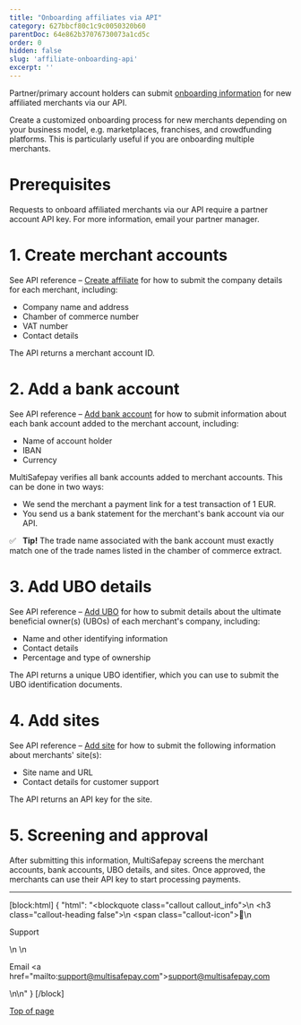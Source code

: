 ```yaml
---
title: "Onboarding affiliates via API"
category: 627bbcf80c1c9c0050320b60
parentDoc: 64e862b37076730073a1cd5c
order: 0
hidden: false
slug: 'affiliate-onboarding-api'
excerpt: ''
---
```


Partner/primary account holders can submit [onboarding information](/docs/onboarding/) for new affiliated merchants via our API.

Create a customized onboarding process for new merchants depending on your business model, e.g. marketplaces, franchises, and crowdfunding platforms. This is particularly useful if you are onboarding multiple merchants.

# Prerequisites 

Requests to onboard affiliated merchants via our API require a partner account API key. 
For more information, email your partner manager.

# 1. Create merchant accounts

See API reference – [Create affiliate](/reference/createaffiliate/) for how to submit the company details for each merchant, including:

- Company name and address
- Chamber of commerce number
- VAT number
- Contact details

The API returns a merchant account ID.

# 2. Add a bank account
See API reference – [Add bank account](/reference/addaffiliatebankaccount/) for how to submit information about each bank account added to the merchant account, including: 

- Name of account holder
- IBAN
- Currency

MultiSafepay verifies all bank accounts added to merchant accounts. This can be done in two ways:

- We send the merchant a payment link for a test transaction of 1 EUR. 
- You send us a bank statement for the merchant's bank account via our API.

✅ &nbsp; **Tip!** The trade name associated with the bank account must exactly match one of the trade names listed in the chamber of commerce extract.

# 3. Add UBO details
See API reference – [Add UBO](/reference/addaffiliateubo/) for how to submit details about the ultimate beneficial owner(s) (UBOs) of each merchant's company, including:

- Name and other identifying information
- Contact details
- Percentage and type of ownership

The API returns a unique UBO identifier, which you can use to submit the UBO identification documents.

# 4. Add sites
See API reference – [Add site](/reference/addaffiliatesite/) for how to submit the following information about merchants' site(s):

- Site name and URL
- Contact details for customer support
 
The API returns an API key for the site. 

# 5. Screening and approval 

After submitting this information, MultiSafepay screens the merchant accounts, bank accounts, UBO details, and sites. Once approved, the merchants can use their API key to start processing payments.
<br>

---

[block:html]
{
  "html": "<blockquote class=\"callout callout_info\">\n    <h3 class=\"callout-heading false\">\n        <span class=\"callout-icon\">💬</span>\n        <p>Support</p>\n    </h3>\n    <p>Email <a href=\"mailto:support@multisafepay.com\">support@multisafepay.com</a></p>\n</blockquote>\n"
}
[/block]

[Top of page](#)